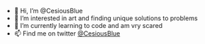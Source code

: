 - 👋 Hi, I’m @CesiousBlue
- 👀 I’m interested in art and finding unique solutions to problems
- 🌱 I’m currently learning to code and am vry scared
- 📫 Find me on twitter <a href="https://twitter.com/CesiousBlue">@CesiousBlue</a>

<!---
CesiousBlue/CesiousBlue is a ✨ special ✨ repository because its `README.md` (this file) appears on your GitHub profile.
You can click the Preview link to take a look at your changes.
--->
